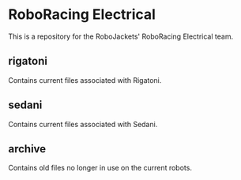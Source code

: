# RoboRacing Electrical
This is a repository for the RoboJackets' RoboRacing Electrical team.

## rigatoni
Contains current files associated with Rigatoni.

## sedani
Contains current files associated with Sedani.

## archive
Contains old files no longer in use on the current robots.
